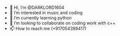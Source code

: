 - 👋 Hi, I’m @DARKLORD1604
- 👀 I’m interested in music and coding
- 🌱 I’m currently learning python
- 💞️ I’m looking to collaborate on coding work with c++
- 📫 How to reach me (+917054399417)

<!---
DARKLORD1604/DARKLORD1604 is a ✨ special ✨ repository because its `README.md` (this file) appears on your GitHub profile.
You can click the Preview link to take a look at your changes.
--->
